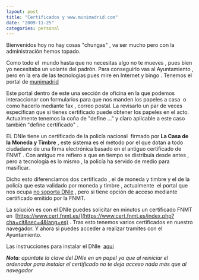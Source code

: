 ```yaml
---
layout: post
title: "Certificados y www.munimadrid.com"
date: "2009-11-25"
categories: personal
---
```


Bienvenidos hoy no hay cosas "chungas" , va ser mucho pero con la administración hemos topado.

Como todo el  mundo hasta que no necesitas algo no te mueves , pues bien yo necesitaba un volante del padrón. Para conseguirlo vas al Ayuntamiento , pero en la era de las tecnologías pues mire en Internet y bingo . Tenemos el portal de [munimadrid](https://www.munimadrid.es)

Este portal dentro de este una sección de oficina en la que podemos interaccionar con formularios para que nos manden los papeles a casa  o como hacerlo mediante fax , correo postal. La revisarlo un par de veces especifican que si tienes certificado puede obtener los papeles en el acto. Actualmente tenemos la coña de "define ..." y claro aplicable a este caso también "define certificado" .

EL DNIe tiene un certificado de la policía nacional  firmado por **La Casa de la Moneda y Timbre** , este sistema es el método por el que dotan a todo ciudadano de una firma electrónica basado en el antiguo certificado de FNMT . Con antiguo me refiero a que en tiempo se distribuía desde antes , pero a tecnología es lo mismo , la policía ha servido de medio para masificar.

Dicho esto diferenciamos dos certificado , el de moneda y timbre y el de la policía que esta validado por moneda y timbre , actualmente  el portal que nos ocupa [no soporta DNIe](https://www.munimadrid.es/portal/site/munimadrid/menuitem.69f5b7528325ebcc48f549f59fc08a0c/?vgnextoid=7ca4079288b4f110VgnVCM1000000b205a0aRCRD&vgnextchannel=102f43db40317010VgnVCM100000dc0ca8c0RCRD) , pero si tiene opción de acceso mediante certificado emitido por la FNMT.

La solución es con el DNIe puedes solicitar en minutos un certificado FNMT en  [https://www.cert.fnmt.es/](https://www.cert.fnmt.es/index.php?cha=cit&sec=4&lang=es) . Tras esto tenemos varios certificados en nuestro navegador. Y ahora si puedes acceder a realizar tramites con el Ayuntamiento.

Las instrucciones para instalar el DNIe  [aqui](https://www.dnielectronico.es/descargas/Instalacion_CSP_Windows.pdf)

_**Nota**: apúntate la clave del DNIe en un papel ya que al reiniciar el ordenador para instalar el certificado no te deja acceso nada más que al navegador_
